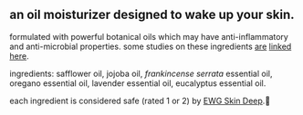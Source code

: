 ## an oil moisturizer designed to wake up your skin.

formulated with powerful botanical oils which may have anti-inflammatory and anti-microbial properties. some studies on these ingredients [are](https://doi.org/10.3390/molecules23092164) [linked](https://pubmed.ncbi.nlm.nih.gov/12244881/) [here](https://doi.org/10.1007/s40257-017-0301-1).

ingredients: safflower oil, jojoba oil, *frankincense serrata* essential oil, oregano essential oil, lavender essential oil, eucalyptus essential oil.

each ingredient is considered safe (rated 1 or 2) by [EWG Skin Deep](https://www.ewg.org/skindeep).💙